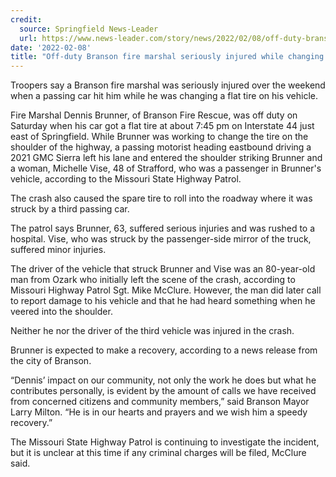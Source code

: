 ```yaml
---
credit:
  source: Springfield News-Leader
  url: https://www.news-leader.com/story/news/2022/02/08/off-duty-branson-fire-marshal-injured-while-changing-tire-44/6704319001/
date: '2022-02-08'
title: "Off-duty Branson fire marshal seriously injured while changing a tire on I-44"
---
```

Troopers say a Branson fire marshal was seriously injured over the weekend when a passing car hit him while he was changing a flat tire on his vehicle. 

Fire Marshal Dennis Brunner, of Branson Fire Rescue, was off duty on Saturday when his car got a flat tire at about 7:45 pm on Interstate 44 just east of Springfield. While Brunner was working to change the tire on the shoulder of the highway, a passing motorist heading eastbound driving a 2021 GMC Sierra left his lane and entered the shoulder striking Brunner and a woman, Michelle Vise, 48 of Strafford, who was a passenger in Brunner's vehicle, according to the Missouri State Highway Patrol.

The crash also caused the spare tire to roll into the roadway where it was struck by a third passing car. 

The patrol says Brunner, 63, suffered serious injuries and was rushed to a hospital. Vise, who was struck by the passenger-side mirror of the truck, suffered minor injuries. 

The driver of the vehicle that struck Brunner and Vise was an 80-year-old man from Ozark who initially left the scene of the crash, according to Missouri Highway Patrol Sgt. Mike McClure. However, the man did later call to report damage to his vehicle and that he had heard something when he veered into the shoulder.

Neither he nor the driver of the third vehicle was injured in the crash. 

Brunner is expected to make a recovery, according to a news release from the city of Branson. 

“Dennis’ impact on our community, not only the work he does but what he contributes personally, is evident by the amount of calls we have received from concerned citizens and community members,” said Branson Mayor Larry Milton. “He is in our hearts and prayers and we wish him a speedy recovery.” 

The Missouri State Highway Patrol is continuing to investigate the incident, but it is unclear at this time if any criminal charges will be filed, McClure said. 
